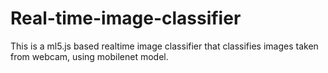 # Real-time-image-classifier
This is a ml5.js based realtime image classifier that classifies images taken from webcam, using mobilenet model.
